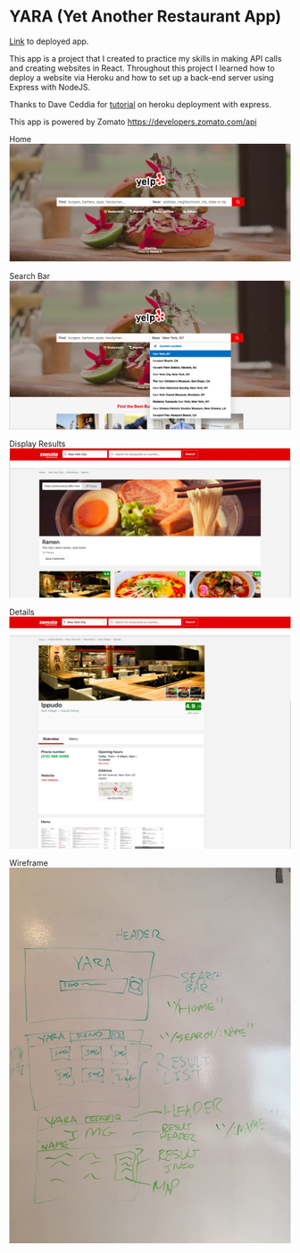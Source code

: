 # YARA (Yet Another Restaurant App)

[Link](https://sleepy-anchorage-15837.herokuapp.com/) to deployed app.

This app is a project that I created to practice my skills in making API calls and creating websites in React. Throughout this project I learned how to deploy a website via Heroku and how to set up a back-end server using Express with NodeJS.

Thanks to Dave Ceddia for [tutorial](https://daveceddia.com/deploy-react-express-app-heroku/) on heroku deployment with express.

This app is powered by Zomato
https://developers.zomato.com/api

Home
![Image](https://github.com/KeigoAlexTanaka/Restaurant_App/blob/master/client/src/assets/img01.png?raw=true)

Search Bar
![Image](https://github.com/KeigoAlexTanaka/Restaurant_App/blob/master/client/src/assets/img02.png?raw=true)

Display Results
![Image](https://github.com/KeigoAlexTanaka/Restaurant_App/blob/master/client/src/assets/img03.png?raw=true)

Details
![Image](https://github.com/KeigoAlexTanaka/Restaurant_App/blob/master/client/src/assets/img04.png?raw=true)

Wireframe
![Image](https://github.com/KeigoAlexTanaka/Restaurant_App/blob/master/client/src/assets/wireframe.jpg?raw=true)